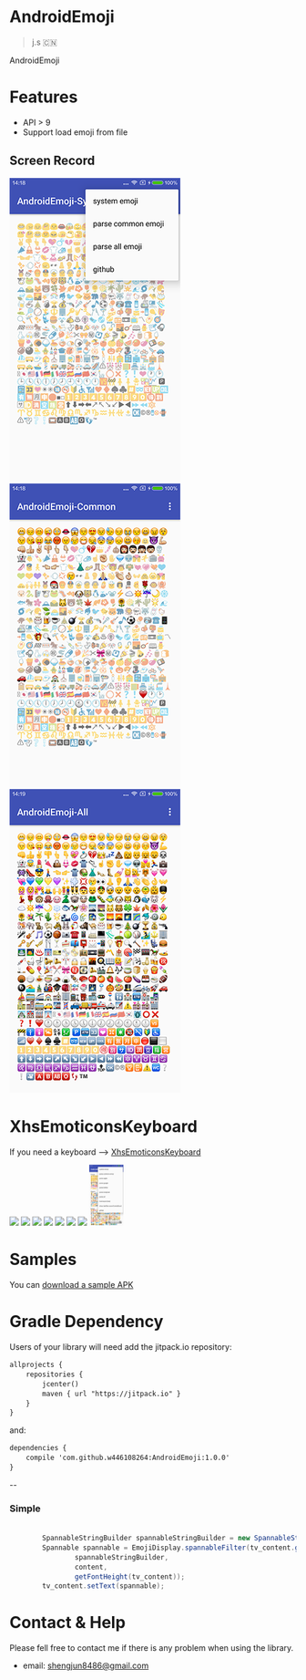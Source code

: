 # AndroidEmoji

> j.s 🇨🇳

AndroidEmoji


# Features

* API > 9 
* Support load emoji from file  

## Screen Record

<img src="output/emoji-system-little.png" />
<img src="output/emoji-common-little.png" />
<img src="output/emoji-all-little.png" />
 
# XhsEmoticonsKeyboard

If you need a keyboard --> [XhsEmoticonsKeyboard](https://github.com/w446108264/XhsEmoticonsKeyboard) 

<img src="output/chat-qqemoticon.png" width="12%" /> 
<img src="output/chat-qqplug.png" width="12%" /> 
<img src="output/chat-qqfav.png" width="12%" />  
<img src="output/chat-bigimage.png" width="12%" /> 
<img src="output/chat-userdefui.png" width="12%" /> 
<img src="output/chat-text.png" width="12%" />  
<img src="output/simple-comment.png" width="12%" /> 
<img src="output/main.png" width="12%" /> 

# Samples

You can [download a sample APK](https://github.com/w446108264/AndroidEmoji/raw/master/output/simple.apk) 
 
 
# Gradle Dependency

Users of your library will need add the jitpack.io repository:

```xml  
allprojects {
    repositories {
        jcenter()
        maven { url "https://jitpack.io" }
    }
}
```

and:

```xml
dependencies { 
    compile 'com.github.w446108264:AndroidEmoji:1.0.0'
}
```
--

### Simple

```java

        SpannableStringBuilder spannableStringBuilder = new SpannableStringBuilder(content); 
        Spannable spannable = EmojiDisplay.spannableFilter(tv_content.getContext(),
                spannableStringBuilder,
                content,
                getFontHeight(tv_content));
        tv_content.setText(spannable);

```
 
 
# Contact & Help

Please fell free to contact me if there is any problem when using the library.

* email: shengjun8486@gmail.com 


